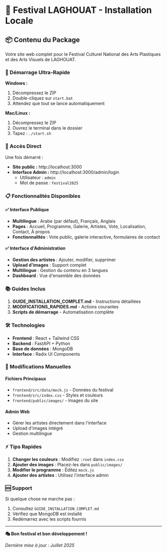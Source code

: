 # 🎨 Festival LAGHOUAT - Installation Locale

## 📦 Contenu du Package

Votre site web complet pour le Festival Culturel National des Arts Plastiques et des Arts Visuels de LAGHOUAT.

### 🚀 Démarrage Ultra-Rapide

**Windows :**
1. Décompressez le ZIP
2. Double-cliquez sur `start.bat`
3. Attendez que tout se lance automatiquement

**Mac/Linux :**
1. Décompressez le ZIP
2. Ouvrez le terminal dans le dossier
3. Tapez : `./start.sh`

### 🎯 Accès Direct

Une fois démarré :
- **Site public :** http://localhost:3000
- **Interface Admin :** http://localhost:3000/admin/login
  - Utilisateur : `admin`
  - Mot de passe : `festival2025`

### 📋 Fonctionnalités Disponibles

#### ✅ Interface Publique
- **Multilingue** : Arabe (par défaut), Français, Anglais
- **Pages** : Accueil, Programme, Galerie, Artistes, Vote, Localisation, Contact, À propos
- **Fonctionnalités** : Vote public, galerie interactive, formulaires de contact

#### ✅ Interface d'Administration
- **Gestion des artistes** : Ajouter, modifier, supprimer
- **Upload d'images** : Support complet
- **Multilingue** : Gestion du contenu en 3 langues
- **Dashboard** : Vue d'ensemble des données

### 📚 Guides Inclus

1. **GUIDE_INSTALLATION_COMPLET.md** - Instructions détaillées
2. **MODIFICATIONS_RAPIDES.md** - Actions courantes
3. **Scripts de démarrage** - Automatisation complète

### 🛠️ Technologies

- **Frontend** : React + Tailwind CSS
- **Backend** : FastAPI + Python
- **Base de données** : MongoDB
- **Interface** : Radix UI Components

### 🔧 Modifications Manuelles

#### Fichiers Principaux
- `frontend/src/data/mock.js` - Données du festival
- `frontend/src/index.css` - Styles et couleurs
- `frontend/public/images/` - Images du site

#### Admin Web
- Gérer les artistes directement dans l'interface
- Upload d'images intégré
- Gestion multilingue

### ⚡ Tips Rapides

1. **Changer les couleurs** : Modifiez `:root` dans `index.css`
2. **Ajouter des images** : Placez-les dans `public/images/`
3. **Modifier le programme** : Éditez `mock.js`
4. **Ajouter des artistes** : Utilisez l'interface admin

### 🆘 Support

Si quelque chose ne marche pas :
1. Consultez `GUIDE_INSTALLATION_COMPLET.md`
2. Vérifiez que MongoDB est installé
3. Redémarrez avec les scripts fournis

---

**🎭 Bon festival et bon développement !**

*Dernière mise à jour : Juillet 2025*